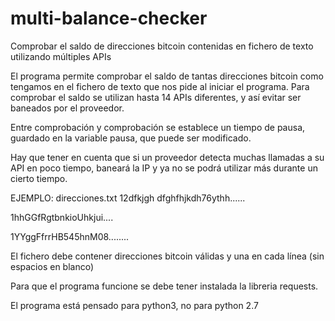 # multi-balance-checker
Comprobar el saldo de  direcciones bitcoin contenidas en fichero de texto utilizando múltiples APIs

El programa permite comprobar el saldo de tantas direcciones bitcoin como tengamos en el fichero de texto que nos pide al iniciar el programa. Para comprobar el saldo se utilizan hasta 14 APIs diferentes, y así evitar ser baneados por el proveedor.

Entre comprobación y comprobación se establece un tiempo de pausa, guardado en la variable pausa, que puede ser modificado.

Hay que tener en cuenta que si un proveedor detecta muchas llamadas a su API en poco tiempo, baneará la IP y ya no se podrá utilizar más durante un cierto tiempo.


EJEMPLO: direcciones.txt
12dfkjgh dfghfhjkdh76ythh......

1hhGGfRgtbnkioUhkjui....

1YYggFfrrHB545hnM08........

El fichero debe contener direcciones bitcoin válidas y una en cada línea (sin espacios en blanco)

Para que el programa funcione se debe tener instalada la libreria requests.

El programa está pensado para python3, no para python 2.7

